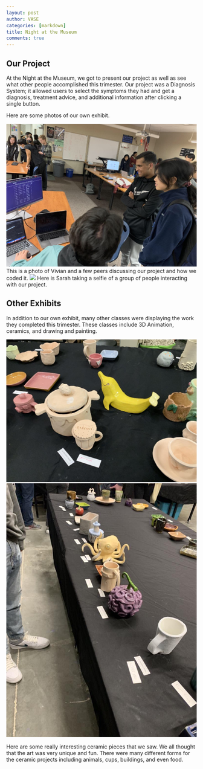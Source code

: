 ```yaml
---
layout: post
author: VASE
categories: [markdown]
title: Night at the Museum
comments: true
---
```


## Our Project
At the Night at the Museum, we got to present our project as well as see what other people accomplished this trimester. Our project was a Diagnosis System; it allowed users to select the symptoms they had and get a diagnosis, treatment advice, and additional information after clicking a single button. 

Here are some photos of our own exhibit. 

<img src ="https://github.com/vivianknee/VaseProject/blob/master/images/vivian.jpg?raw=true">
This is a photo of Vivian and a few peers discussing our project and how we coded it.

<img src ="https://github.com/vivianknee/VaseProject/blob/master/images/love.jpg?raw=true">
Here is Sarah taking a selfie of a group of people interacting with our project.

## Other Exhibits
In addition to our own exhibit, many other classes were displaying the work they completed this trimester. These classes include 3D Animation, ceramics, and drawing and painting.

<img src ="https://github.com/vivianknee/VaseProject/blob/master/images/ceramic.jpg?raw=true">

<img src ="https://github.com/vivianknee/VaseProject/blob/master/images/ceramic2.jpg?raw=true">

Here are some really interesting ceramic pieces that we saw. We all thought that the art was very unique and fun. There were many different forms for the ceramic projects including animals, cups, buildings, and even food.